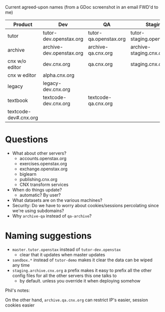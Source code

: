 Current agreed-upon names (from a GDoc screenshot in an email FWD'd to me)

Product | Dev | QA | Staging | Production
--- | --- | --- | --- | ---
tutor | tutor-dev.openstax.org | tutor-qa.openstax.org | tutor-staging.openstax.org | tutor.openstax.org
archive | archive-dev.openstax.org | archive-qa.cnx.org | archive-staging.cnx.org | archive.cnx.org
cnx w/o editor | dev.cnx.org | qa.cnx.org | staging.cnx.org | cnx.org
cnx w editor | alpha.cnx.org | | | beta.cnx.org
legacy | legacy-dev.cnx.org | | | legacy.cnx.org
textbook | textcode-dev.cnx.org | textcode-qa.cnx.org | | 
 | textcode-dev#.cnx.org | | |


# Questions

- What about other servers?
  - accounts.openstax.org
  - exercises.openstax.org
  - exchange.openstax.org
  - biglearn
  - publishing.cnx.org
  - CNX transform services
- When do things update?
  - automatic? By user?
- What datasets are on the various machines?
- Security: Do we have to worry about cookies/sessions percolating since we're using subdomains?
- Why `archive-qa` instead of `qa-archive`?

# Naming suggestions

- `master.tutor.openstax` instead of `tutor-dev.openstax`
  - clear that it updates when master updates
- `sandbox.*` instead of `tutor-demo` makes it clear the data can be wiped any time
- `staging.archive.cnx.org` a prefix makes it easy to prefix all the other config files for all the other servers this one talks to
  - by default. unless you override it when deploying somehow

Phil's notes:

On the other hand, `archive.qa.cnx.org` can restrict IP's easier, session cookies easier

